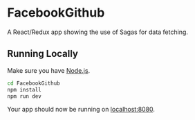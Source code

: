 # FacebookGithub

A React/Redux app showing the use of Sagas for data fetching.

## Running Locally

Make sure you have [Node.js](http://nodejs.org/).

```sh
cd FacebookGithub
npm install
npm run dev
```
Your app should now be running on [localhost:8080](http://localhost:8080/).

